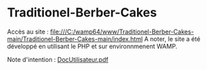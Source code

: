 # Traditionel-Berber-Cakes

Accès au site : [file:///C:/wamp64/www/Traditionel-Berber-Cakes-main/Traditionel-Berber-Cakes-main/index.html](https://aylano.github.io/Traditionel-Berber-Cakes/)
A noter, le site a été développé en utilisant le PHP et sur environnmenent WAMP.

Note d'intention :
[DocUtilisateur.pdf](https://github.com/AYLANO/Traditionel-Berber-Cakes/files/13864019/DocUtilisateur.pdf)

